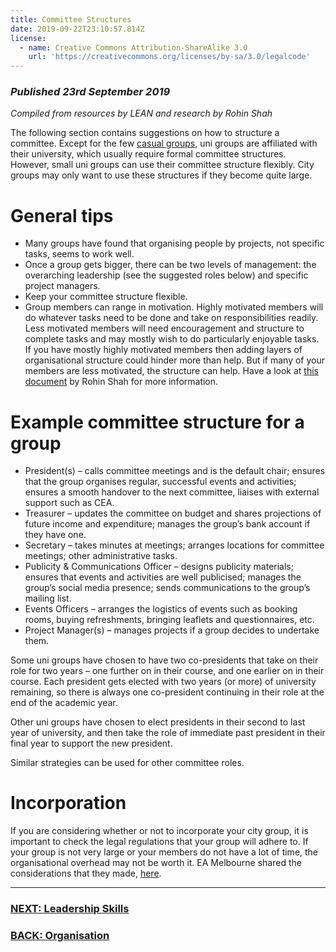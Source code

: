 ```yaml
---
title: Committee Structures
date: 2019-09-22T23:10:57.814Z
license:
  - name: Creative Commons Attribution-ShareAlike 3.0
    url: 'https://creativecommons.org/licenses/by-sa/3.0/legalcode'
---
```

### _Published 23rd September 2019_

_Compiled from resources by LEAN and research by Rohin Shah_

The following section contains suggestions on how to structure a committee. Except for the few <a target="_blank" href="/start/run-uni-group/">casual groups</a>, uni groups are affiliated with their university, which usually require formal committee structures. However, small uni groups can use their committee structure flexibly. City groups may only want to use these structures if they become quite large. 

# General tips

* Many groups have found that organising people by projects, not specific tasks, seems to work well.
* Once a group gets bigger, there can be two levels of management: the overarching leadership (see the suggested roles below) and specific project managers.
* Keep your committee structure flexible.
* Group members can range in motivation. Highly motivated members will do whatever tasks need to be done and take on responsibilities readily. Less motivated members will need encouragement and structure to complete tasks and may mostly wish to do particularly enjoyable tasks. If you have mostly highly motivated members then adding layers of organisational structure could hinder more than help. But if many of your members are less motivated, the structure can help. Have a look at <a target="_blank" href="https://docs.google.com/document/d/1YVA-AFQ7MUzCuU8SY6RqfpxxVGySDpeFHGtgtApZaP0/edit#bookmark=id.o51twwdtmxbv">this document</a> by Rohin Shah for more information. 

# Example committee structure for a group

* President(s) – calls committee meetings and is the default chair; ensures that the group organises regular, successful events and activities; ensures a smooth handover to the next committee, liaises with external support such as CEA. 
* Treasurer – updates the committee on budget and shares projections of future income and expenditure; manages the group’s bank account if they have one.
* Secretary – takes minutes at meetings; arranges locations for committee meetings; other administrative tasks.
* Publicity & Communications Officer – designs publicity materials; ensures that events and activities are well publicised; manages the group’s social media presence; sends communications to the group’s mailing list.
* Events Officers – arranges the logistics of events such as booking rooms, buying refreshments, bringing leaflets and questionnaires, etc.
* Project Manager(s) – manages projects if a group decides to undertake them. 


Some uni groups have chosen to have two co-presidents that take on their role for two years – one further on in their course, and one earlier on in their course. Each president gets elected with two years (or more) of university remaining, so there is always one co-president continuing in their role at the end of the academic year. 

Other uni groups have chosen to elect presidents in their second to last year of university, and then take the role of immediate past president in their final year to support the new president.
 
Similar strategies can be used for other committee roles. 
 
# Incorporation

If you are considering whether or not to incorporate your city group, it is important to check the legal regulations that your group will adhere to. If your group is not very large or your members do not have a lot of time, the organisational overhead may not be worth it. EA Melbourne shared the considerations that they made, <a target="_blank" href="https://docs.google.com/document/d/1GCUwDKE5MTWeoM6Fr5be63j1u-PW-lUUASRTOywEtqg/edit">here</a>. 

<hr>

### [NEXT: Leadership Skills](/tips/articles/leadership)

### [BACK: Organisation](/tips/organisation)
